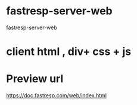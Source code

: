 # fastresp-server-web
fastresp-server-web


# client html , div+ css + js



# Preview url
https://doc.fastresp.com/web/index.html

